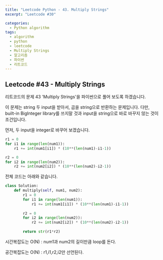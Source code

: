 ```yaml
---
title: "Leetcode Python - 43. Multiply Strings"
excerpt: "Leetcode #30"

categories:
  - Python algorithm
tags:
  - algorithm
  - python
  - leetcode
  - Multiply Strings
  - 알고리즘
  - 파이썬
  - 리트코드
---
```


## Leetcode #43 - Multiply Strings
리트코드의 문제 43 'Multiply Strings'을 파이썬으로 풀어 보도록 하겠습니다. 

이 문제는 string 두 input을 받아서, 곱을 string으로 반환하는 문제입니다.
다만, built-in BigInteger library를 쓰지말 것과 input을 string으로 바로 바꾸지 않는 것이 조건입니다.

먼저, 두 input을 integer로 바꾸어 보겠습니다.
```python
r1 = 0
for i1 in range(len(num1)):
    r1 += int(num1[i1]) * (10**(len(num1)-i1-1))

r2 = 0
for i2 in range(len(num2)):
    r2 += int(num2[i2]) * (10**(len(num2)-i2-1))
```

전체 코드는 아래와 같습니다.
```python
class Solution:
    def multiply(self, num1, num2):
        r1 = 0
        for i1 in range(len(num1)):
            r1 += int(num1[i1]) * (10**(len(num1)-i1-1))
            
        r2 = 0
        for i2 in range(len(num2)):
            r2 += int(num2[i2]) * (10**(len(num2)-i2-1))
            
        return str(r1*r2)
```

시간복잡도는 O(N) : num1과 num2의 길이만큼 loop를 돈다.

공간복잡도는 O(N) : r1,i1,r2,i2만 선언된다.